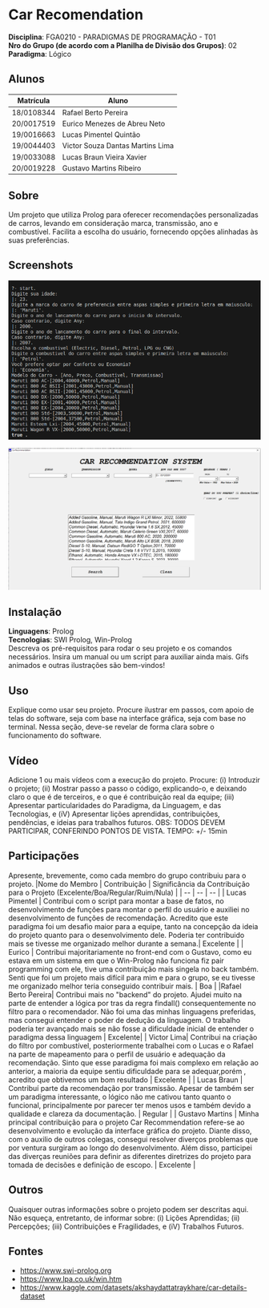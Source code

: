 # Car Recomendation

**Disciplina**: FGA0210 - PARADIGMAS DE PROGRAMAÇÃO - T01 <br>
**Nro do Grupo (de acordo com a Planilha de Divisão dos Grupos)**: 02<br>
**Paradigma**: Lógico<br>

## Alunos

| Matrícula  | Aluno                        |
| ---------- | ---------------------------- |
| 18/0108344 | Rafael Berto Pereira         |
| 20/0017519 | Eurico Menezes de Abreu Neto |
| 19/0016663 | Lucas Pimentel Quintão       |
| 19/0044403 | Victor Souza Dantas Martins Lima|
| 19/0033088 | Lucas Braun Vieira Xavier |
| 20/0019228 | Gustavo Martins Ribeiro | 

## Sobre

Um projeto que utiliza Prolog para oferecer recomendações personalizadas de carros, levando em consideração marca, transmissão, ano e combustível. Facilita a escolha do usuário, fornecendo opções alinhadas às suas preferências.

## Screenshots

![](assets/back1.png)

![](assets/front1.png)

## Instalação

**Linguagens**: Prolog<br>
**Tecnologias**: SWI Prolog, Win-Prolog<br>
Descreva os pré-requisitos para rodar o seu projeto e os comandos necessários.
Insira um manual ou um script para auxiliar ainda mais.
Gifs animados e outras ilustrações são bem-vindos!

## Uso

Explique como usar seu projeto.
Procure ilustrar em passos, com apoio de telas do software, seja com base na interface gráfica, seja com base no terminal.
Nessa seção, deve-se revelar de forma clara sobre o funcionamento do software.

## Vídeo

Adicione 1 ou mais vídeos com a execução do projeto.
Procure:
(i) Introduzir o projeto;
(ii) Mostrar passo a passo o código, explicando-o, e deixando claro o que é de terceiros, e o que é contribuição real da equipe;
(iii) Apresentar particularidades do Paradigma, da Linguagem, e das Tecnologias, e
(iV) Apresentar lições aprendidas, contribuições, pendências, e ideias para trabalhos futuros.
OBS: TODOS DEVEM PARTICIPAR, CONFERINDO PONTOS DE VISTA.
TEMPO: +/- 15min

## Participações

Apresente, brevemente, como cada membro do grupo contribuiu para o projeto.
|Nome do Membro | Contribuição | Significância da Contribuição para o Projeto (Excelente/Boa/Regular/Ruim/Nula) |
| -- | -- | -- |
| Lucas Pimentel | Contribui com o script para montar a base de fatos, no desenvolvimento de funções para montar o perfil do usuário e auxiliei no desenvolvimento de funções de recomendação. Acredito que este paradigma foi um desafio maior para a equipe, tanto na concepção da ideia do projeto quanto para o desenvolvimento dele. Poderia ter contribuido mais se tivesse me organizado melhor durante a semana.| Excelente |
| Eurico | Contribui majoritariamente no front-end com o Gustavo, como eu estava em um sistema em que o Win-Prolog não funciona fiz pair programming com ele, tive uma contribuição mais singela no back também. Senti que foi um projeto mais difícil para mim e para o grupo, se eu tivesse me organizado melhor teria conseguido contribuir mais. | Boa |
|Rafael Berto Pereira| Contribui mais no "backend" do projeto. Ajudei muito na parte de entender a lógica por tras da regra findall() consequentemente no filtro para o recomendador. Não foi uma das minhas linguagens preferidas, mas consegui entender o poder de dedução da linguagem. O trabalho poderia ter avançado mais se não fosse a dificuldade inicial de entender o paradigma dessa linguagem | Excelente|
| Victor Lima| Contribui na criação do filtro por combustível, posteriormente trabalhei com o Lucas e o Rafael na parte de mapeamento para o perfil de usuário e adequação da recomendação. Sinto que esse paradigma foi mais complexo em relação ao anterior, a maioria da equipe sentiu dificuldade para se adequar,porém , acredito que obtivemos um bom resultado | Excelente |
| Lucas Braun | Contribuí parte da recomendação por transmissão. Apesar de também ser um paradigma interessante, o lógico não me cativou tanto quanto o funcional, principalmente por parecer ter menos usos e também devido a qualidade e clareza da documentação. | Regular |
| Gustavo Martins | Minha principal contribuição para o projeto Car Recommendation refere-se ao desenvolvimento e evolução da interface gráfica do projeto. Diante disso, com o auxilio de outros colegas, consegui resolver diverços problemas que por ventura surgiram ao longo do desenvolvimento. Além disso, participei das diverças reuniões para definir as diferentes diretrizes do projeto para tomada de decisões e definição de escopo. | Excelente | 

## Outros

Quaisquer outras informações sobre o projeto podem ser descritas aqui. Não esqueça, entretanto, de informar sobre:
(i) Lições Aprendidas;
(ii) Percepções;
(iii) Contribuições e Fragilidades, e
(iV) Trabalhos Futuros.

## Fontes

- https://www.swi-prolog.org
- https://www.lpa.co.uk/win.htm
- https://www.kaggle.com/datasets/akshaydattatraykhare/car-details-dataset
